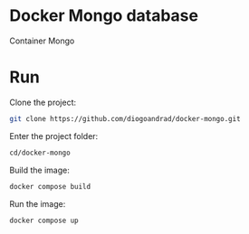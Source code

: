 # Docker Mongo database
Container Mongo

# Run

Clone the project:
```bash
git clone https://github.com/diogoandrad/docker-mongo.git
```

Enter the project folder:
```bash
cd/docker-mongo
```

Build the image:
```bash
docker compose build
```

Run the image:
```bash
docker compose up
```
